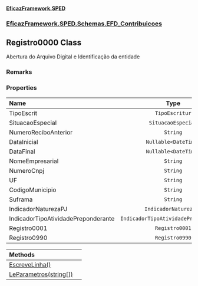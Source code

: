 #### [EficazFramework.SPED](EficazFrameworkSPED.md 'EficazFramework SPED')
### [EficazFramework.SPED.Schemas.EFD_Contribuicoes](EficazFramework.SPED.Schemas.EFD_Contribuicoes.md 'EficazFramework.SPED.Schemas.EFD_Contribuicoes')

## Registro0000 Class

Abertura do Arquivo Digital e Identificação da entidade

### Remarks
### Properties

| Name | Type | |
| :--- | :---: | :--- |
| TipoEscrit | `TipoEscritur` |  |
| SituacaoEspecial | `SituacaoEspecial` |  |
| NumeroReciboAnterior | `String` |  |
| DataInicial | `Nullable<DateTime>` |  |
| DataFinal | `Nullable<DateTime>` |  |
| NomeEmpresarial | `String` |  |
| NumeroCnpj | `String` |  |
| UF | `String` |  |
| CodigoMunicipio | `String` |  |
| Suframa | `String` |  |
| IndicadorNaturezaPJ | `IndicadorNaturezaPJ` |  |
| IndicadorTipoAtividadePreponderante | `IndicadorTipoAtividadePreponderante` |  |
| Registro0001 | `Registro0001` |  |
| Registro0990 | `Registro0990` |  |

| Methods | |
| :--- | :--- |
| [EscreveLinha()](EficazFramework.SPED.Schemas.EFD_Contribuicoes/Registro0000/EscreveLinha().md 'EficazFramework.SPED.Schemas.EFD_Contribuicoes.Registro0000.EscreveLinha()') | |
| [LeParametros(string[])](EficazFramework.SPED.Schemas.EFD_Contribuicoes/Registro0000/LeParametros(string[]).md 'EficazFramework.SPED.Schemas.EFD_Contribuicoes.Registro0000.LeParametros(string[])') | |
